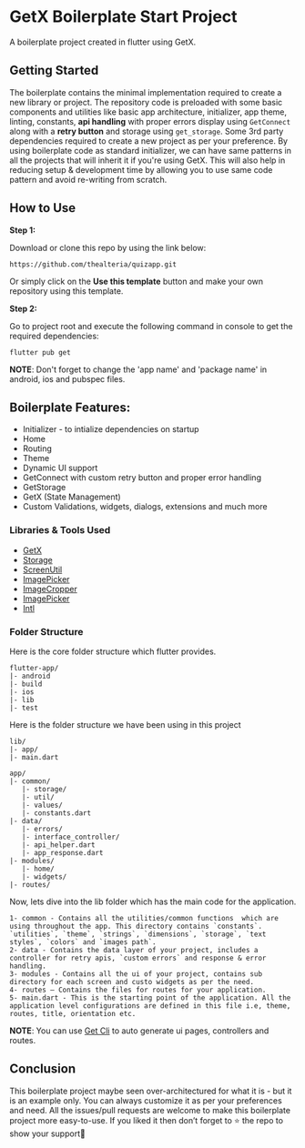 # GetX Boilerplate Start Project

A boilerplate project created in flutter using GetX.

## Getting Started

The boilerplate contains the minimal implementation required to create a new library or project. The repository code is preloaded with some basic components and utilities like basic app architecture, initializer, app theme, linting, constants, **api handling** with proper errors display using `GetConnect` along with a **retry button** and storage using `get_storage`. Some 3rd party dependencies required to create a new project as per your preference. By using boilerplate code as standard initializer, we can have same patterns in all the projects that will inherit it if you're using GetX. This will also help in reducing setup & development time by allowing you to use same code pattern and avoid re-writing from scratch.

## How to Use

**Step 1:**

Download or clone this repo by using the link below:

```
https://github.com/thealteria/quizapp.git
```

Or simply click on the **Use this template** button and make your own repository using this template.

**Step 2:**

Go to project root and execute the following command in console to get the required dependencies:

```
flutter pub get
```

**NOTE**: Don't forget to change the 'app name' and 'package name' in android, ios and pubspec files.

## Boilerplate Features:

- Initializer - to intialize dependencies on startup
- Home
- Routing
- Theme
- Dynamic UI support
- GetConnect with custom retry button and proper error handling
- GetStorage
- GetX (State Management)
- Custom Validations, widgets, dialogs, extensions and much more

### Libraries & Tools Used

- [GetX](https://github.com/jonataslaw/getx)
- [Storage](https://github.com/jonataslaw/get_storage)
- [ScreenUtil](https://github.com/OpenFlutter/flutter_screenutil/)
- [ImagePicker](https://github.com/flutter/plugins)
- [ImageCropper](https://github.com/hnvn/flutter_image_cropper)
- [ImagePicker](https://github.com/flutter/plugins)
- [Intl](https://github.com/dart-lang/intl)

### Folder Structure

Here is the core folder structure which flutter provides.

```
flutter-app/
|- android
|- build
|- ios
|- lib
|- test
```

Here is the folder structure we have been using in this project

```
lib/
|- app/
|- main.dart
```

```
app/
|- common/
   |- storage/
   |- util/
   |- values/
   |- constants.dart
|- data/
   |- errors/
   |- interface_controller/
   |- api_helper.dart
   |- app_response.dart
|- modules/
   |- home/
   |- widgets/
|- routes/
```

Now, lets dive into the lib folder which has the main code for the application.

```
1- common - Contains all the utilities/common functions  which are using throughout the app. This directory contains `constants`. `utilities`, `theme`, `strings`, `dimensions`, `storage`, `text styles`, `colors` and `images path`.
2- data - Contains the data layer of your project, includes a controller for retry apis, `custom errors` and response & error handling.
3- modules - Contains all the ui of your project, contains sub directory for each screen and custo widgets as per the need.
4- routes — Contains the files for routes for your application.
5- main.dart - This is the starting point of the application. All the application level configurations are defined in this file i.e, theme, routes, title, orientation etc.
```

**NOTE**: You can use [Get Cli](https://github.com/jonataslaw/get_cli) to auto generate ui pages, controllers and routes.

## Conclusion

This boilerplate project maybe seen over-architectured for what it is - but it is an example only. You can always customize it as per your preferences and need. All the issues/pull requests are welcome to make this boilerplate project more easy-to-use. If you liked it then don’t forget to ⭐ the repo to show your support🙂
